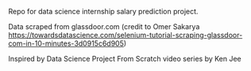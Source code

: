 Repo for data science internship salary prediction project. 

Data scraped from glassdoor.com (credit to Omer Sakarya https://towardsdatascience.com/selenium-tutorial-scraping-glassdoor-com-in-10-minutes-3d0915c6d905)

Inspired by Data Science Project From Scratch video series by Ken Jee 
